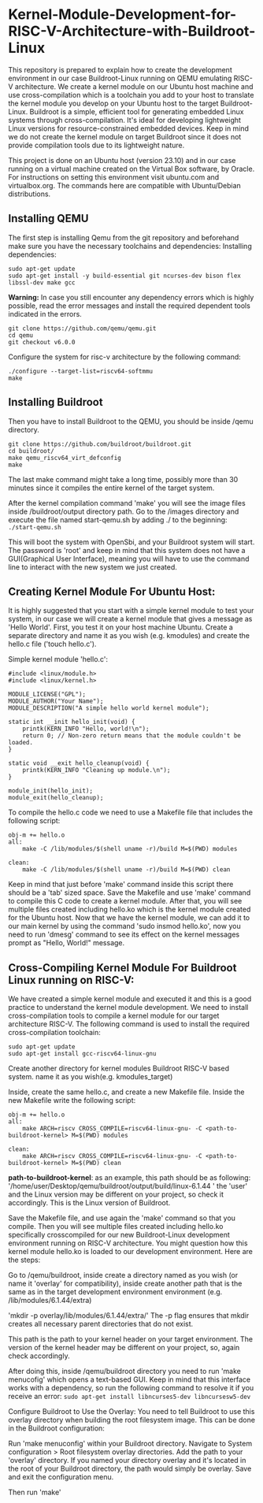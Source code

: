 # Kernel-Module-Development-for-RISC-V-Architecture-with-Buildroot-Linux
This repository is prepared to explain how to create the development environment in our case Buildroot-Linux running on QEMU emulating RISC-V architecture. We create a kernel module on our Ubuntu host machine and use cross-compilation which is a toolchain you add to your host to translate the kernel module you develop on your Ubuntu host to the target Buildroot-Linux. Buildroot is a simple, efficient tool for generating embedded Linux systems through cross-compilation. It's ideal for developing lightweight Linux versions for resource-constrained embedded devices. Keep in mind we do not create the kernel module on target Buildroot since it does not provide compilation tools due to its lightweight nature.

This project is done on an Ubuntu host (version 23.10) and in our case running on a virtual machine created on the Virtual Box software, by Oracle. For instructions on setting this environment visit ubuntu.com and virtualbox.org. The commands here are compatible with Ubuntu/Debian distributions.

## Installing QEMU
The first step is installing Qemu from the git repository and beforehand make sure you have the necessary toolchains and dependencies:
Installing dependencies:
```
sudo apt-get update
sudo apt-get install -y build-essential git ncurses-dev bison flex libssl-dev make gcc
```
**Warning:** In case you still encounter any dependency errors which is highly possible, read the error messages and install the required dependent tools indicated in the errors.
```
git clone https://github.com/qemu/qemu.git
cd qemu
git checkout v6.0.0
```
Configure the system for risc-v architecture by the following command:
```
./configure --target-list=riscv64-softmmu
make
```
## Installing Buildroot
Then you have to install Buildroot to the QEMU, you should be inside /qemu directory. 
```
git clone https://github.com/buildroot/buildroot.git
cd buildroot/
make qemu_riscv64_virt_defconfig
make
```

The last make command might take a long time, possibly more than 30 minutes since it compiles the entire kernel of the target system.

After the kernel compilation command 'make' you will see the image files inside /buildroot/output directory path. Go to the /images directory and execute the file named start-qemu.sh by adding ./ to the beginning: `./start-qemu.sh`

This will boot the system with OpenSbi, and your Buildroot system will start. The password is 'root' and keep in mind that this system does not have a GUI(Graphical User Interface), meaning you will have to use the command line to interact with the new system we just created.

## Creating Kernel Module For Ubuntu Host:
It is highly suggested that you start with a simple kernel module to test your system, in our case we will create a kernel module that gives a message as 'Hello World'. First, you test it on your host machine Ubuntu. Create a separate directory and name it as you wish (e.g. kmodules) and create the hello.c file ('touch hello.c').

Simple kernel module 'hello.c':
```
#include <linux/module.h>
#include <linux/kernel.h>

MODULE_LICENSE("GPL");
MODULE_AUTHOR("Your Name");
MODULE_DESCRIPTION("A simple hello world kernel module");

static int __init hello_init(void) {
    printk(KERN_INFO "Hello, world!\n");
    return 0; // Non-zero return means that the module couldn't be loaded.
}

static void __exit hello_cleanup(void) {
    printk(KERN_INFO "Cleaning up module.\n");
}

module_init(hello_init);
module_exit(hello_cleanup);
```
To compile the hello.c code we need to use a Makefile file that includes the following script: 

```
obj-m += hello.o
all:
	make -C /lib/modules/$(shell uname -r)/build M=$(PWD) modules

clean:
	make -C /lib/modules/$(shell uname -r)/build M=$(PWD) clean
```

Keep in mind that just before 'make' command inside this script there should be a 'tab' sized space. Save the Makefile and use 'make' command to compile this C code to create a kernel module. After that, you will see multiple files created including hello.ko which is the kernel module created for the Ubuntu host. Now that we have the kernel module, we can add it to our main kernel by using the command 'sudo insmod hello.ko', now you need to run 'dmesg' command to see its effect on the kernel messages prompt as "Hello, World!" message. 

 ## Cross-Compiling Kernel Module For Buildroot Linux running on RISC-V:

We have created a simple kernel module and executed it and this is a good practice to understand the kernel module development. We need to install cross-compilation tools to compile a kernel module for our target architecture RISC-V. The following command is used to install the required cross-compilation toolchain: 
 ```
sudo apt-get update
sudo apt-get install gcc-riscv64-linux-gnu
```
 Create another directory for kernel modules Buildroot RISC-V based system. name it as you wish(e.g. kmodules_target)

 Inside, create the same hello.c, and create a new Makefile file. Inside the new Makefile write the following script:

```
obj-m += hello.o
all:
	make ARCH=riscv CROSS_COMPILE=riscv64-linux-gnu- -C <path-to-buildroot-kernel> M=$(PWD) modules

clean:
	make ARCH=riscv CROSS_COMPILE=riscv64-linux-gnu- -C <path-to-buildroot-kernel> M=$(PWD) clean

 ```

**path-to-buildroot-kernel**: as an example, this path should be as following: '/home/user/Desktop/qemu/buildroot/output/build/linux-6.1.44 '  the 'user' and the Linux version may be different on your project, so check it accordingly. This is the Linux version of Buildroot. 

Save the Makefile file, and use again the 'make' command so that you compile. Then you will see multiple files created including hello.ko specifically crosscompiled for our new Buildroot-Linux development environment running on RISC-V architecture. You might question how this kernel module hello.ko is loaded to our development environment. Here are the steps:

Go to /qemu/buildroot, inside create a directory named as you wish (or name it 'overlay' for compatibility), inside create another path that is the same as in the target development environment environment (e.g.  /lib/modules/6.1.44/extra)

'mkdir -p overlay/lib/modules/6.1.44/extra/' The -p flag ensures that mkdir creates all necessary parent directories that do not exist.

This path is the path to your kernel header on your target environment. The version of the kernel header may be different on your project, so, again check accordingly. 

After doing this, inside /qemu/buildroot directory you need to run 'make menucofig' which opens a text-based GUI. Keep in mind that this interface works with a dependency, so run the following command to resolve it if you receive an error: `sudo apt-get install libncurses5-dev libncursesw5-dev`


Configure Buildroot to Use the Overlay: You need to tell Buildroot to use this overlay directory when building the root filesystem image. This can be done in the Buildroot configuration:

Run 'make menuconfig' within your Buildroot directory.
Navigate to System configuration > Root filesystem overlay directories.
Add the path to your 'overlay' directory. If you named your directory overlay and it's located in the root of your Buildroot directory, the path would simply be overlay.
Save and exit the configuration menu.

Then run 'make'
